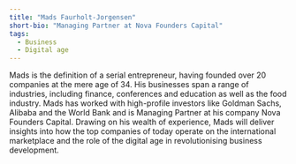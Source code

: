 ```yaml
---
title: "Mads Faurholt-Jorgensen"
short-bio: "Managing Partner at Nova Founders Capital"
tags:
  - Business
  - Digital age
---
```


Mads is the definition of a serial entrepreneur, having founded over 20
companies at the mere age of 34. His businesses span a range of industries,
including finance, conferences and education as well as the food industry. Mads
has worked with high-profile investors like Goldman Sachs, Alibaba and the
World Bank and is Managing Partner at his company Nova Founders Capital.
Drawing on his wealth of experience, Mads will deliver insights into how the
top companies of today operate on the international marketplace and the role of
the digital age in revolutionising business development.
